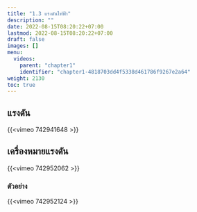 ```yaml
---
title: "1.3 แรงดันไฟฟ้า"
description: ""
date: 2022-08-15T08:20:22+07:00
lastmod: 2022-08-15T08:20:22+07:00
draft: false
images: []
menu:
  videos:
    parent: "chapter1"
    identifier: "chapter1-4818703dd4f5338d461786f9267e2a64"
weight: 2130
toc: true
---
```


## **แรงดัน**

{{<vimeo 742941648 >}}

## **เครื่องหมายแรงดัน**

{{<vimeo 742952062 >}}


### ตัวอย่าง

{{<vimeo 742952124 >}}
